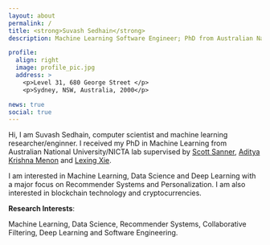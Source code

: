 ```yaml
---
layout: about
permalink: /
title: <strong>Suvash Sedhain</strong>
description: Machine Learning Software Engineer; PhD from Australian National University.

profile:
  align: right
  image: profile_pic.jpg
  address: >
    <p>Level 31, 680 George Street </p>
    <p>Sydney, NSW, Australia, 2000</p>

news: true
social: true
---
```

Hi, I am Suvash Sedhain, computer scientist and machine learning researcher/enginner. I received my PhD in Machine Learning from Australian National University/NICTA lab supervised by <a href="http://d3m.mie.utoronto.ca/" target="_blank">Scott Sanner</a>, <a href="http://users.cecs.anu.edu.au/~akmenon/" target="_blank">Aditya Krishna Menon</a> and <a href="http://users.cecs.anu.edu.au/~xlx/" target="_blank">Lexing Xie</a>.

I am interested in Machine Learning, Data Science and Deep Learning with a major focus on Recommender Systems and Personalization. I am also interested in blockchain technology and cryptocurrencies.

<strong>Research Interests</strong>:

Machine Learning, Data Science, Recommender Systems, Collaborative Filtering, Deep Learning and Software Engineering.


